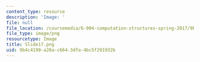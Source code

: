 ```yaml
---
content_type: resource
description: 'Image: '
file: null
file_location: /coursemedia/6-004-computation-structures-spring-2017/9b4c4190a20ac6643dfa4bc5f291932b_Slide17.png
file_type: image/png
resourcetype: Image
title: Slide17.png
uid: 9b4c4190-a20a-c664-3dfa-4bc5f291932b
---
```

